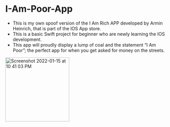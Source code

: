 # I-Am-Poor-App

* This is my own spoof version of the I Am Rich APP developed by Armin Heinrich, that is part of the IOS App store.
* This is a basic Swift project for beginner who are newly learning the IOS development.
* This app will proudly display a lump of coal and the statement “I Am Poor”; the perfect app for when you get asked for money on the streets.


<img width="200" alt="Screenshot 2022-01-15 at 10 41 03 PM" src="https://user-images.githubusercontent.com/48551351/149630927-08536c71-04ed-47a6-b3e2-727e55859ea4.png">
